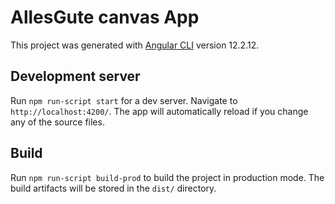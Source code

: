 # AllesGute canvas App

This project was generated with [Angular CLI](https://github.com/angular/angular-cli) version 12.2.12.

## Development server

Run `npm run-script start` for a dev server. Navigate to `http://localhost:4200/`. The app will automatically reload if you change any of the source files.

## Build

Run `npm run-script build-prod` to build the project in production mode. The build artifacts will be stored in the `dist/` directory.
